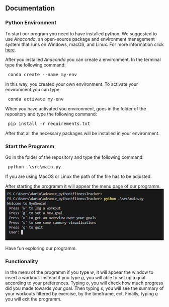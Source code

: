 ## Documentation


### Python Environment
To start our program you need to have installed python. We suggested to use *Anaconda*, an open-source package and environment management system that runs on Windows, macOS, and Linux. For more information click [here](https://docs.anaconda.com/free/anaconda/install/index.html).

After you installed *Anaconda* you can create a environment. In the terminal type the following command:
<pre> conda create --name my-env </pre>

In this way, you created your own environment. To activate your environment you can type:

<pre> conda activate my-env</pre>

When you have activated you environment, goes in the folder of the repository and type the following command:
<pre> pip install -r requirements.txt </pre>

After that all the necessary packages will be installed in your environment.

### Start the Programm
Go in the folder of the repository and type the following command:
<pre> python .\src\main.py </pre>
If you are using MacOS or Linux the path of the file has to be adjusted.

After starting the programm it will appear the menu page of our programm.
![alt text](image.png)

Have fun exploring our programm.

### Functionality

In the menu of the programm if you type *w*, it will appear the window to insert a workout. Instead if you type *g*, you will able to set up a goal according to your preferences. Typing *o*, you will check how much progress did you made towards your goal. Then typing *s*, you will see the summary of your workouts filtered by exercise, by the timeframe, ect. Finally, typing *q* you will exit the programm.